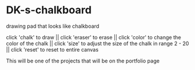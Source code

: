 # DK-s-chalkboard
drawing pad that looks like chalkboard

click 'chalk' to draw ||
click 'eraser' to erase ||
click 'color' to change the color of the chalk ||
click 'size' to adjust the size of the chalk in range 2 - 20 ||
click 'reset' to reset to entire canvas

This will be one of the projects that will be on the portfolio page
